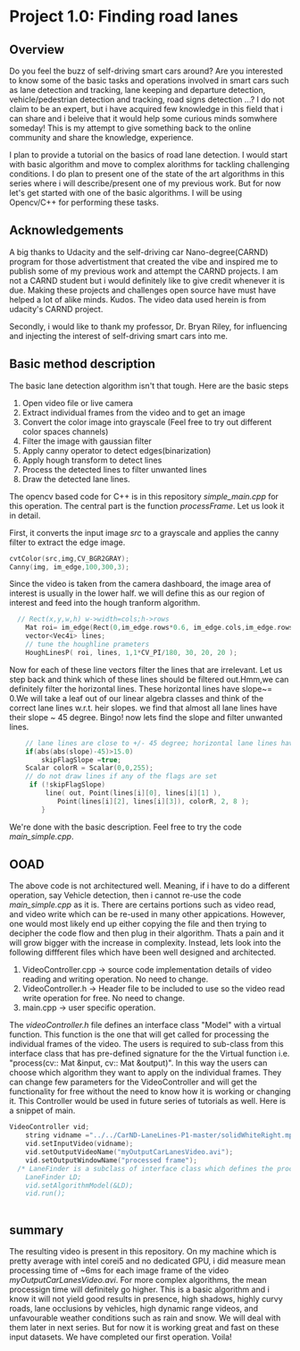 # Project 1.0: Finding road lanes

## Overview
Do you feel the buzz of self-driving smart cars around? Are you interested to know some of the basic tasks and operations involved in smart cars such as lane detection and tracking, lane keeping and departure detection, vehicle/pedestrian detection and tracking,  road signs detection ...? I do not claim to be an expert, but i have acquired few knowledge in this field that i can share and i beleive that it would help some curious minds somwhere someday!
This is my attempt to give something back to the online community and share the knowledge, experience.

I plan to provide a tutorial on the basics of road lane detection. 
I would start with basic algorithm and move to complex alorithms for tackling challenging conditions.
I do plan to present one of the state of the art algorithms in this series where i will describe/present one of my previous work.
But for now let's get started with one of the basic algorithms. I will be using Opencv/C++ for performing these tasks.

## Acknowledgements
  A big thanks to Udacity and the self-driving car Nano-degree(CARND) program for those advertistment that created the vibe and inspired me to publish some of my previous work and attempt the CARND projects. I am not a CARND student but i would definitely like to give credit whenever it is due. Making these projects and challenges open source have must have helped a lot of alike minds. Kudos. The video data used herein is from udacity's CARND project.
  
  Secondly, i would like to thank my professor, Dr. Bryan Riley, for influencing and injecting the interest of self-driving smart cars into me. 

## Basic method description
The basic lane detection algorithm isn't that tough. Here are the basic steps

1.  Open video file or live camera
2.  Extract individual frames from the video and to get an image
3.  Convert the color image into grayscale (Feel free to try out different color spaces channels)
4.  Filter the image with gaussian filter
4.  Apply canny operator to detect edges(binarization)
5.  Apply hough transform to detect lines
6.  Process the detected lines to filter unwanted lines
7.  Draw the detected lane lines.

The opencv based code for C++ is in this repository *simple_main.cpp* for this operation. 
The central part is the function *processFrame*. Let us look it in detail.

First, it converts the input image *src* to a grayscale and applies the canny filter to extract the edge image.
``` cpp
cvtColor(src,img,CV_BGR2GRAY);
Canny(img, im_edge,100,300,3);
```
Since the video is taken from the camera dashboard, the image area of interest is usually in the lower half. we will define this as our region of interest and feed into the hough tranform algorithm.
``` cpp
  // Rect(x,y,w,h) w->width=cols;h->rows
	Mat roi= im_edge(Rect(0,im_edge.rows*0.6, im_edge.cols,im_edge.rows-im_edge.rows*0.6));
	vector<Vec4i> lines;
	// tune the houghline prameters
 	HoughLinesP( roi, lines, 1,1*CV_PI/180, 30, 20, 20 );
```
Now for each of these line vectors filter the lines that are irrelevant.
Let us step back and think which of these lines should be filtered out.Hmm,we can definitely filter the horizontal lines. These horizontal lines have slope~= 0.We will take a leaf out of our linear algebra classes and think of the correct lane lines w.r.t. heir slopes. we find that almost all lane lines have their slope ~ 45 degree. Bingo! now lets find the slope and filter unwanted lines.
``` cpp
	// lane lines are close to +/- 45 degree; horizontal lane lines have slope~0
	if(abs(abs(slope)-45)>15.0)
		skipFlagSlope =true; 
	Scalar colorR = Scalar(0,0,255);
	// do not draw lines if any of the flags are set
	 if (!skipFlagSlope)
         line( out, Point(lines[i][0], lines[i][1] ),
            Point(lines[i][2], lines[i][3]), colorR, 2, 8 );
    	}
```
We're done with the basic description. Feel free to try the code *main_simple.cpp*.

## OOAD
The above code is not architectured well. Meaning, if i have to do a different operation, say Vehicle detection, then i cannot re-use the code *main_simple.cpp* as it is. There are certains portions such as video read, and video write which can be re-used in many other appications. However, one would most likely end up either copying the file and then trying to decipher the code flow and then plug in their algorithm. Thats a pain and it will grow bigger with the increase in complexity.
Instead, lets look into the following diffferent files which have been well designed and architected.

1. VideoController.cpp -> source code implementation details of video reading and writing operation. No need to change.
2. VideoController.h  -> Header file to be included to use so the video read write operation for free. No need to change.
3. main.cpp  -> user specific operation.

The *videoController.h* file defines an interface class "Model" with a virtual function.
This function is the one that will get called for processing the individual frames of the video.
The users is required to sub-class from this interface class that has pre-defined signature for the
the Virtual function i.e. "process(cv:: Mat &input, cv:: Mat &output)".
In this way the users can choose which algorithm they want to apply on the individual frames. They can change few parameters for the VideoController and will get the functionality for free without the need to know how it is working or changing it.
This Controller would be used in future series of tutorials as well.
Here is a snippet of main.
``` cpp
VideoController vid;
	string vidname ="../../CarND-LaneLines-P1-master/solidWhiteRight.mp4";
	vid.setInputVideo(vidname);
	vid.setOutputVideoName("myOutputCarLanesVideo.avi");
	vid.setOutputWindowName("processed frame");
  /* LaneFinder is a subclass of interface class which defines the process function
	LaneFinder LD;
	vid.setAlgorithmModel(&LD);
	vid.run();
 	
```

## summary
The resulting video is present in this repository. On my machine which is pretty average with intel corei5 and no dedicated GPU,  i did measure mean processing time of ~6ms for each image frame of the video *myOutputCarLanesVideo.avi*. For more complex algorithms, the mean processign time will definitely go higher. This is a basic algorithm and i know it will not yield good results in presence, high shadows, highly curvy roads, lane occlusions by vehicles, high dynamic range videos, and unfavourable weather conditions such as rain and snow. We will deal with them later in next series. But for now it is working great and fast on these input datasets. 
We have completed our first operation. Voila!
